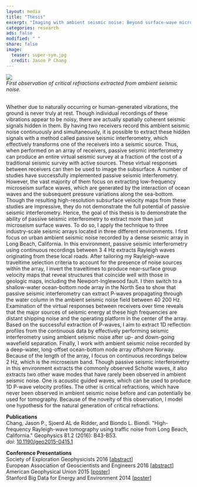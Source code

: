 ```yaml
---                                                                             
layout: media                                                                   
title: "Thesis"
excerpt: "Imaging with ambient seismic noise: Beyond surface-wave microseisms"
categories: research
ads: false                                                                       
modified: " "
share: false                                                                    
image:
  teaser: super-sym.jpg
  credit: Jason P Chang
---                                                                             
```


<img src="{{ site.url }}/images/{{page.image.teaser}}" />
<div><em>First observation of critical refractions extracted from ambient seismic noise.</em></div><br />
<p>
Whether due to naturally occurring or human-generated vibrations, the ground is never truly at rest. Though individual recordings of these vibrations appear to be noisy, there are actually spatially coherent seismic signals hidden in them. By having two receivers record this ambient seismic noise continuously and simultaneously, it is possible to extract these hidden signals with a method called passive seismic interferometry, which effectively transforms one of the receivers into a seismic source. Thus, when performed on an array of receivers, passive seismic interferometry can produce an entire virtual seismic survey at a fraction of the cost of a traditional seismic survey with active sources. These virtual responses between receivers can then be used to image the subsurface. A number of studies have successfully implemented passive seismic interferometry. However, the vast majority of them focus on extracting low-frequency microseism surface waves, which are generated by the interaction of ocean waves and the subsequent pressure variations along the sea-bottom. Though the resulting high-resolution subsurface velocity maps from these studies are impressive, they do not demonstrate the full potential of passive seismic interferometry. Hence, the goal of this thesis is to demonstrate the ability of passive seismic interferometry to extract more than just microseism surface waves. To do so, I apply the technique to three industry-scale seismic arrays located in three different environments. I first focus on urban ambient seismic noise recorded by a dense seismic array in Long Beach, California. In this environment, passive seismic interferometry using continuous recordings between 3 4 Hz extracts Rayleigh waves originating from these local roads. After tailoring my Rayleigh-wave traveltime selection criteria to account for the presence of noise sources within the array, I invert the traveltimes to produce near-surface group velocity maps that reveal structures that coincide well with those in geologic maps, including the Newport-Inglewood fault. I then switch to a shallow-water ocean-bottom node array in the North Sea to show that passive seismic interferometry can extract P-waves propagating through the water column in the ambient seismic noise field between 40 200 Hz. Examination of the virtual responses between receivers over time reveals that the major sources of seismic energy at these high frequencies are distant shipping noise and the operating platform in the center of the array. Based on the successful extraction of P-waves, I aim to extract 1D reflection profiles from the continuous data by effectively performing seismic interferometry using ambient seismic noise after up- and down-going wavefield separation. Finally, I work with ambient seismic noise recorded by a deep-water, long-offset ocean-bottom node array offshore Norway. Because of the length of the array, I focus on continuous recordings below 2 Hz, which is the microseism band. Though passive seismic interferometry in this environment extracts the commonly observed Scholte waves, it also extracts two other wave modes that have rarely been observed in ambient seismic noise. One is acoustic guided waves, which can be used to produce 1D P-wave velocity profiles. The other is critical refractions, which have never been observed in ambient seismic noise before and can potentially be used for tomography. Because of the novelty of this observation, I model one hypothesis for the natural generation of critical refractions.
</p>

<p>
<b>Publications</b><br />
Chang, Jason P., Sjoerd AL de Ridder, and Biondo L. Biondi. "High-frequency Rayleigh-wave tomography using traffic noise from Long Beach, California." Geophysics 81.2 (2016): B43-B53.<br />
<em>doi</em>: <a href="http://library.seg.org/doi/abs/10.1190/geo2015-0415.1" target="_blank">10.1190/geo2015-0415.1</a>
</p>
<p>
<b>Conference Presentations</b><br />
Society of Exploration Geophysicists 2016 [<a  href="http://library.seg.org/doi/abs/10.1190/segam2015-5851307.1" target="_blank">abstract</a>]<br />
European Association of Geoscientists and Engineers 2016 [<a  href="http://www.earthdoc.org/publication/publicationdetails/?publication=84875" target="_blank">abstract</a>]<br />
American Geophysical Union 2015 [<a  href="{{site.url}}/images/agu2015-v01.pdf" target="_blank">poster</a>]<br />
Stanford Big Data for Energy and Environment 2014 [<a  href="{{site.url}}/images/bigdata_final.pdf" target="_blank">poster</a>]<br />
</p>
